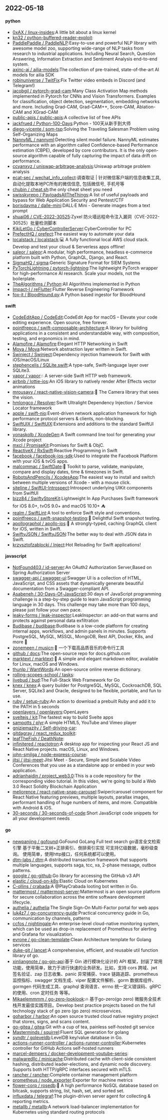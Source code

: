 ## 2022-05-18

#### python
* [0xAX / linux-insides](https://github.com/0xAX/linux-insides):A little bit about a linux kernel
* [kn32 / python-buffered-reader-exploit](https://github.com/kn32/python-buffered-reader-exploit):
* [PaddlePaddle / PaddleNLP](https://github.com/PaddlePaddle/PaddleNLP):Easy-to-use and powerful NLP library with awesome model zoo, supporting wide-range of NLP tasks from research to industrial applications. Including Neural Search, Question Answering, Information Extraction and Sentiment Analysis end-to-end system.
* [axinc-ai / ailia-models](https://github.com/axinc-ai/ailia-models):The collection of pre-trained, state-of-the-art AI models for ailia SDK
* [robinuniverse / TwitFix](https://github.com/robinuniverse/TwitFix):Fix Twitter video embeds in Discord (and Telegram!)
* [jacobgil / pytorch-grad-cam](https://github.com/jacobgil/pytorch-grad-cam):Many Class Activation Map methods implemented in Pytorch for CNNs and Vision Transformers. Examples for classification, object detection, segmentation, embedding networks and more. Including Grad-CAM, Grad-CAM++, Score-CAM, Ablation-CAM and XGrad-CAM
* [public-apis / public-apis](https://github.com/public-apis/public-apis):A collective list of free APIs
* [jackfrued / Python-100-Days](https://github.com/jackfrued/Python-100-Days):Python - 100天从新手到大师
* [diego-vicente / som-tsp](https://github.com/diego-vicente/som-tsp):Solving the Traveling Salesman Problem using Self-Organizing Maps
* [NannyML / nannyml](https://github.com/NannyML/nannyml):Detecting silent model failure. NannyML estimates performance with an algorithm called Confidence-based Performance estimation (CBPE), developed by core contributors. It is the only open-source algorithm capable of fully capturing the impact of data drift on performance.
* [ccyanxyz / uniswap-arbitrage-analysis](https://github.com/ccyanxyz/uniswap-arbitrage-analysis):Uniswap arbitrage problem analysis
* [ecat-sec / wechat_info_collect](https://github.com/ecat-sec/wechat_info_collect):调查取证 | 针对微信客户端的信息收集工具, 自动化提取本地PC所有的微信信息, 包括微信号, 手机号等
* [chubin / cheat.sh](https://github.com/chubin/cheat.sh):the only cheat sheet you need
* [swisskyrepo / PayloadsAllTheThings](https://github.com/swisskyrepo/PayloadsAllTheThings):A list of useful payloads and bypass for Web Application Security and Pentest/CTF
* [borisdayma / dalle-mini](https://github.com/borisdayma/dalle-mini):DALL·E Mini - Generate images from a text prompt
* [shuai06 / CVE-2022-30525](https://github.com/shuai06/CVE-2022-30525):Zyxel 防火墙远程命令注入漏洞（CVE-2022-30525）批量检测脚本
* [KikiLetGo / CyberControllerServer](https://github.com/KikiLetGo/CyberControllerServer):CyberController for PC
* [PrefectHQ / prefect](https://github.com/PrefectHQ/prefect):The easiest way to automate your data
* [localstack / localstack](https://github.com/localstack/localstack):💻
A fully functional local AWS cloud stack. Develop and test your cloud & Serverless apps offline!
* [saleor / saleor](https://github.com/saleor/saleor):A modular, high performance, headless e-commerce platform built with Python, GraphQL, Django, and React.
* [SigmaHQ / sigma](https://github.com/SigmaHQ/sigma):Generic Signature Format for SIEM Systems
* [PyTorchLightning / pytorch-lightning](https://github.com/PyTorchLightning/pytorch-lightning):The lightweight PyTorch wrapper for high-performance AI research. Scale your models, not the boilerplate.
* [TheAlgorithms / Python](https://github.com/TheAlgorithms/Python):All Algorithms implemented in Python
* [Impact-I / reFlutter](https://github.com/Impact-I/reFlutter):Flutter Reverse Engineering Framework
* [fox-it / BloodHound.py](https://github.com/fox-it/BloodHound.py):A Python based ingestor for BloodHound

#### swift
* [CodeEditApp / CodeEdit](https://github.com/CodeEditApp/CodeEdit):CodeEdit App for macOS – Elevate your code editing experience. Open source, free forever.
* [pointfreeco / swift-composable-architecture](https://github.com/pointfreeco/swift-composable-architecture):A library for building applications in a consistent and understandable way, with composition, testing, and ergonomics in mind.
* [Alamofire / Alamofire](https://github.com/Alamofire/Alamofire):Elegant HTTP Networking in Swift
* [Moya / Moya](https://github.com/Moya/Moya):Network abstraction layer written in Swift.
* [Swinject / Swinject](https://github.com/Swinject/Swinject):Dependency injection framework for Swift with iOS/macOS/Linux
* [stephencelis / SQLite.swift](https://github.com/stephencelis/SQLite.swift):A type-safe, Swift-language layer over SQLite3.
* [vapor / vapor](https://github.com/vapor/vapor):💧
A server-side Swift HTTP web framework.
* [airbnb / lottie-ios](https://github.com/airbnb/lottie-ios):An iOS library to natively render After Effects vector animations
* [mrousavy / react-native-vision-camera](https://github.com/mrousavy/react-native-vision-camera):📸
The Camera library that sees the vision.
* [hmlongco / Resolver](https://github.com/hmlongco/Resolver):Swift Ultralight Dependency Injection / Service Locator framework
* [apple / swift-nio](https://github.com/apple/swift-nio):Event-driven network application framework for high performance protocol servers & clients, non-blocking.
* [SwiftUIX / SwiftUIX](https://github.com/SwiftUIX/SwiftUIX):Extensions and additions to the standard SwiftUI library.
* [yonaskolb / XcodeGen](https://github.com/yonaskolb/XcodeGen):A Swift command line tool for generating your Xcode project
* [mxcl / PromiseKit](https://github.com/mxcl/PromiseKit):Promises for Swift & ObjC.
* [ReactiveX / RxSwift](https://github.com/ReactiveX/RxSwift):Reactive Programming in Swift
* [facebook / facebook-ios-sdk](https://github.com/facebook/facebook-ios-sdk):Used to integrate the Facebook Platform with your iOS & tvOS apps.
* [malcommac / SwiftDate](https://github.com/malcommac/SwiftDate):🐔
Toolkit to parse, validate, manipulate, compare and display dates, time & timezones in Swift.
* [RobotsAndPencils / XcodesApp](https://github.com/RobotsAndPencils/XcodesApp):The easiest way to install and switch between multiple versions of Xcode - with a mouse click.
* [siteline / SwiftUI-Introspect](https://github.com/siteline/SwiftUI-Introspect):Introspect underlying UIKit components from SwiftUI
* [bizz84 / SwiftyStoreKit](https://github.com/bizz84/SwiftyStoreKit):Lightweight In App Purchases Swift framework for iOS 8.0+, tvOS 9.0+ and macOS 10.10+
⛺
* [realm / SwiftLint](https://github.com/realm/SwiftLint):A tool to enforce Swift style and conventions.
* [pointfreeco / swift-snapshot-testing](https://github.com/pointfreeco/swift-snapshot-testing):📸
Delightful Swift snapshot testing.
* [apollographql / apollo-ios](https://github.com/apollographql/apollo-ios):📱
A strongly-typed, caching GraphQL client for iOS, written in Swift.
* [SwiftyJSON / SwiftyJSON](https://github.com/SwiftyJSON/SwiftyJSON):The better way to deal with JSON data in Swift.
* [krzysztofzablocki / Inject](https://github.com/krzysztofzablocki/Inject):Hot Reloading for Swift applications!

#### javascript
* [NotFound403 / id-server](https://github.com/NotFound403/id-server):An OAuth2 Authorization Server,Based on Spring Authorization Server
* [swagger-api / swagger-ui](https://github.com/swagger-api/swagger-ui):Swagger UI is a collection of HTML, JavaScript, and CSS assets that dynamically generate beautiful documentation from a Swagger-compliant API.
* [Asabeneh / 30-Days-Of-JavaScript](https://github.com/Asabeneh/30-Days-Of-JavaScript):30 days of JavaScript programming challenge is a step-by-step guide to learn JavaScript programming language in 30 days. This challenge may take more than 100 days, please just follow your own pace.
* [leaky-forms / leak-inspector](https://github.com/leaky-forms/leak-inspector):LeakInspector: an add-on that warns and protects against personal data exfiltration
* [Budibase / budibase](https://github.com/Budibase/budibase):Budibase is a low-code platform for creating internal apps, workflows, and admin panels in minutes. Supports PostgreSQL, MySQL, MSSQL, MongoDB, Rest API, Docker, K8s, and more
🚀
* [zonemeen / musicn](https://github.com/zonemeen/musicn):🎵
一个下载高品质音乐的命令行工具
* [github / docs](https://github.com/github/docs):The open-source repo for docs.github.com
* [marktext / marktext](https://github.com/marktext/marktext):📝
A simple and elegant markdown editor, available for Linux, macOS and Windows.
* [thunlp / WantWords](https://github.com/thunlp/WantWords):An open-source online reverse dictionary.
* [rolling-scopes-school / tasks](https://github.com/rolling-scopes-school/tasks):
* [livebud / bud](https://github.com/livebud/bud):The Full-Stack Web Framework for Go
* [knex / knex](https://github.com/knex/knex):A query builder for PostgreSQL, MySQL, CockroachDB, SQL Server, SQLite3 and Oracle, designed to be flexible, portable, and fun to use.
* [ruby / setup-ruby](https://github.com/ruby/setup-ruby):An action to download a prebuilt Ruby and add it to the PATH in 5 seconds
* [openlayers / openlayers](https://github.com/openlayers/openlayers):OpenLayers
* [sveltejs / kit](https://github.com/sveltejs/kit):The fastest way to build Svelte apps
* [sampotts / plyr](https://github.com/sampotts/plyr):A simple HTML5, YouTube and Vimeo player
* [gniziemazity / Self-driving-car](https://github.com/gniziemazity/Self-driving-car):
* [gitdagray / react_redux_toolkit](https://github.com/gitdagray/react_redux_toolkit):
* [leafTheFish / DeathNote](https://github.com/leafTheFish/DeathNote):
* [infinitered / reactotron](https://github.com/infinitered/reactotron):A desktop app for inspecting your React JS and React Native projects. macOS, Linux, and Windows.
* [john-smilga / node-express-course](https://github.com/john-smilga/node-express-course):
* [jitsi / jitsi-meet](https://github.com/jitsi/jitsi-meet):Jitsi Meet - Secure, Simple and Scalable Video Conferences that you use as a standalone app or embed in your web application.
* [adrianhajdin / project_web3.0](https://github.com/adrianhajdin/project_web3.0):This is a code repository for the corresponding video tutorial. In this video, we're going to build a Web 3.0 React Solidity Blockchain Application
* [meliorence / react-native-snap-carousel](https://github.com/meliorence/react-native-snap-carousel):Swiper/carousel component for React Native featuring previews, multiple layouts, parallax images, performant handling of huge numbers of items, and more. Compatible with Android & iOS.
* [30-seconds / 30-seconds-of-code](https://github.com/30-seconds/30-seconds-of-code):Short JavaScript code snippets for all your development needs

#### go
* [newpanjing / gofound](https://github.com/newpanjing/gofound):GoFound GoLang Full text search go语言全文检索引擎 基于平衡二叉树+正排索引、倒排索引实现 可支持亿级数据，毫秒级查询。 使用简单，使用http接口，任何系统都可以使用。
* [dtm-labs / dtm](https://github.com/dtm-labs/dtm):A distributed transaction framework that supports multiple languages, supports saga, tcc, xa, 2-phase message, outbox patterns.
* [google / go-github](https://github.com/google/go-github):Go library for accessing the GitHub v3 API
* [elastic / cloud-on-k8s](https://github.com/elastic/cloud-on-k8s):Elastic Cloud on Kubernetes
* [C-ollins / crabada](https://github.com/C-ollins/crabada):A @PlayCrabada looting bot written in Go.
* [mattermost / mattermost-server](https://github.com/mattermost/mattermost-server):Mattermost is an open source platform for secure collaboration across the entire software development lifecycle.
* [authelia / authelia](https://github.com/authelia/authelia):The Single Sign-On Multi-Factor portal for web apps
* [luk4z7 / go-concurrency-guide](https://github.com/luk4z7/go-concurrency-guide):Practical concurrency guide in Go, communication by channels, patterns
* [ccfos / nightingale](https://github.com/ccfos/nightingale):An enterprise-level cloud-native monitoring system, which can be used as drop-in replacement of Prometheus for alerting and Grafana for visualization.
* [evrone / go-clean-template](https://github.com/evrone/go-clean-template):Clean Architecture template for Golang services
* [duke-git / lancet](https://github.com/duke-git/lancet):A comprehensive, efficient, and reusable util function library of go.
* [xinliangnote / go-gin-api](https://github.com/xinliangnote/go-gin-api):基于 Gin 进行模块化设计的 API 框架，封装了常用功能，使用简单，致力于进行快速的业务研发。比如，支持 cors 跨域、jwt 签名验证、zap 日志收集、panic 异常捕获、trace 链路追踪、prometheus 监控指标、swagger 文档生成、viper 配置文件解析、gorm 数据库组件、gormgen 代码生成工具、graphql 查询语言、errno 统一定义错误码、gRPC 的使用、cron 定时任务 等等。
* [Mikaelemmmm / go-zero-looklook](https://github.com/Mikaelemmmm/go-zero-looklook):🔥
基于go-zero(go zero) 微服务全技术栈开发最佳实践项目。Develop best practice projects based on the full technology stack of go zero (go zero) microservices.
* [goharbor / harbor](https://github.com/goharbor/harbor):An open source trusted cloud native registry project that stores, signs, and scans content.
* [go-gitea / gitea](https://github.com/go-gitea/gitea):Git with a cup of tea, painless self-hosted git service
* [Masterminds / squirrel](https://github.com/Masterminds/squirrel):Fluent SQL generation for golang
* [syndtr / goleveldb](https://github.com/syndtr/goleveldb):LevelDB key/value database in Go.
* [actions-runner-controller / actions-runner-controller](https://github.com/actions-runner-controller/actions-runner-controller):Kubernetes controller for GitHub Actions self-hosted runners
* [marcel-dempers / docker-development-youtube-series](https://github.com/marcel-dempers/docker-development-youtube-series):
* [malwaredllc / minicache](https://github.com/malwaredllc/minicache):Distributed cache with client-side consistent hashing, distributed leader-elections, and dynamic node discovery. Supports both HTTP/gRPC interfaces secured with mTLS.
* [rancher / rancher](https://github.com/rancher/rancher):Complete container management platform
* [prometheus / node_exporter](https://github.com/prometheus/node_exporter):Exporter for machine metrics
* [flower-corp / rosedb](https://github.com/flower-corp/rosedb):🚀
A high performance NoSQL database based on bitcask, supports string, list, hash, set, and sorted set.
* [influxdata / telegraf](https://github.com/influxdata/telegraf):The plugin-driven server agent for collecting & reporting metrics.
* [metallb / metallb](https://github.com/metallb/metallb):A network load-balancer implementation for Kubernetes using standard routing protocols
